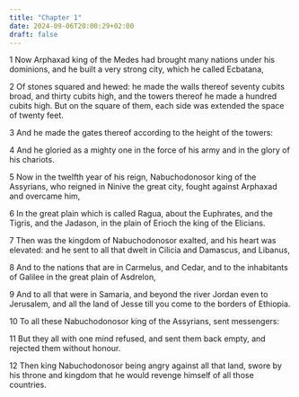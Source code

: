 ```yaml
---
title: "Chapter 1"
date: 2024-09-06T20:00:29+02:00
draft: false
---
```



1 Now Arphaxad king of the Medes had brought many nations under his dominions, and he built a very strong city, which he called Ecbatana,

2 Of stones squared and hewed: he made the walls thereof seventy cubits broad, and thirty cubits high, and the towers thereof he made a hundred cubits high. But on the square of them, each side was extended the space of twenty feet.

3 And he made the gates thereof according to the height of the towers:

4 And he gloried as a mighty one in the force of his army and in the glory of his chariots.

5 Now in the twelfth year of his reign, Nabuchodonosor king of the Assyrians, who reigned in Ninive the great city, fought against Arphaxad and overcame him,

6 In the great plain which is called Ragua, about the Euphrates, and the Tigris, and the Jadason, in the plain of Erioch the king of the Elicians.

7 Then was the kingdom of Nabuchodonosor exalted, and his heart was elevated: and he sent to all that dwelt in Cilicia and Damascus, and Libanus,

8 And to the nations that are in Carmelus, and Cedar, and to the inhabitants of Galilee in the great plain of Asdrelon,

9 And to all that were in Samaria, and beyond the river Jordan even to Jerusalem, and all the land of Jesse till you come to the borders of Ethiopia.

10 To all these Nabuchodonosor king of the Assyrians, sent messengers:

11 But they all with one mind refused, and sent them back empty, and rejected them without honour.

12 Then king Nabuchodonosor being angry against all that land, swore by his throne and kingdom that he would revenge himself of all those countries.

